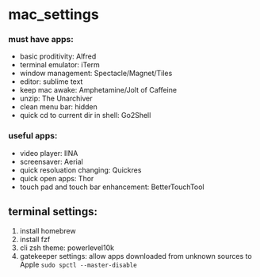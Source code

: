 # mac_settings


### must have apps:

* basic proditivity: Alfred
* terminal emulator: iTerm
* window management: Spectacle/Magnet/Tiles
* editor: sublime text
* keep mac awake: Amphetamine/Jolt of Caffeine
* unzip: The Unarchiver
* clean menu bar: hidden
* quick cd to current dir in shell: Go2Shell

### useful apps:

* video player: IINA
* screensaver: Aerial
* quick resoluation changing: Quickres
* quick open apps: Thor
* touch pad and touch bar enhancement: BetterTouchTool


## terminal settings:

1. install homebrew
2. install fzf
3. cli zsh theme: powerlevel10k
4. gatekeeper settings: allow apps downloaded from unknown sources to Apple
```sudo spctl --master-disable```
